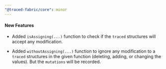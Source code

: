 ```yaml
---
"@traced-fabric/core": minor
---
```


#### New Features

- Added `isAssigning(...)` function to check if the `traced` structures will accept any modification.

- Added `withoutAssigning(...)` function to ignore any modification to a `traced` structures in the given function (deleting, adding, or changing the values). But the `mutations` will be recorded.
